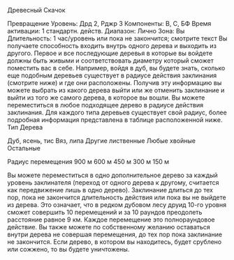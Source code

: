 
Древесный Скачок

Превращение
Уровень: Дрд 2, Рджр 3
Компоненты: В, С, БФ
Время активации: 1 стандартн. действ.
Диапазон: Лично
Зона: Вы
Длительность: 1 час/уровень или пока
не закончится; смотрите текст
Вы получаете способность входить
внутрь одного дерева и выходить из
другого. Первое и все последующие
деревья в которые вы войдете должны
быть живыми и соответствовать диаметру который сможет поместить вас в
себе. Например, войдя в дуб, вы будете
знать, сколько еще подобным деревьев
существует в радиусе действия заклинания (смотрите ниже) и где они расположены. Получив эту информацию
вы можете выбрать из какого дерева выйти или же отменить заклинание и выйти из того же самого дерева, в которое
вы вошли. Вы можете переместиться
в любое подходящее дерево в радиусе
действия заклинания. Для каждого типа
деревьев существует свой радиус, более
подробная информация представлена в
таблице расположенной ниже.
Тип Дерева

Дуб, ясень, тис
Вяз, липа
Другие лиственные
Любые хвойные
Остальные

Радиус
перемещения
900 м
600 м
450 м
300 м
150 м

Вы можете переместиться в одно дополнительное дерево за каждый уровень заклинателя (переход от одного дерева к другому, считается как передвижение лишь в одно дерево). Заклинание
длиться до тех пор, пока не закончится
длительность действия или пока вы не
выйдете из дерева. Это означает, что в
редком дубовом лесу друид 10-го уровня сможет совершить 10 перемещений
и за 10 раундов преодолеть расстояние
равное 9 км. Каждое перемещение это
полнораундовое действие.
Вы также можете по собственному
желанию оставаться внутри дерева
не совершая перемещения, до тех пор
пока заклинание не закончится. Если
дерево, в котором вы находитесь, будет
срублено или сожжено, то вы будете
уничтожены.